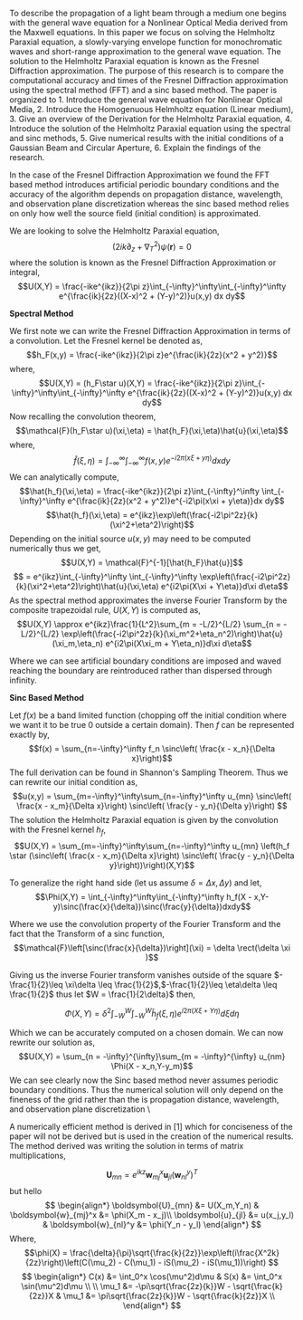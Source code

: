 To describe the propagation of a light beam through a medium one begins with the general wave equation for a Nonlinear Optical Media derived from the Maxwell equations. In this paper we focus on solving the Helmholtz Paraxial equation, a slowly-varying envelope function for monochromatic waves and short-range approximation to the general wave equation. The solution to the Helmholtz Paraxial equation is known as the Fresnel Diffraction approximation. The purpose of this research is to compare the computational accuracy and times of the Fresnel Diffraction approximation using the spectral method (FFT) and a sinc based method. The paper is organized to 1. Introduce the general wave equation for Nonlinear Optical Media, 2. Introduce the Homogenuous Helmholtz equation (Linear medium), 3. Give an overview of the Derivation for the Helmholtz Paraxial equation, 4. Introduce the solution of the Helmholtz Paraxial equation using the spectral and sinc methods, 5. Give numerical results with the initial conditions of a Gaussian Beam and Circular Aperture, 6. Explain the findings of the research. 

In the case of the Fresnel Diffraction Approximation we found the FFT based method introduces artificial periodic boundary conditions and the accuracy of the algorithm depends on propagation distance, wavelength, and observation plane discretization whereas the sinc based method relies on only how well the source field (initial condition) is approximated. 

We are looking to solve the Helmholtz Paraxial equation, 
$$(2ik\partial_z + \nabla_T^2)\psi(\boldsymbol{r}) = 0$$
where the solution is known as the Fresnel Diffraction Approximation or integral, 
$$U(X,Y) = \frac{-ike^{ikz}}{2\pi z}\int_{-\infty}^\infty\int_{-\infty}^\infty e^{\frac{ik}{2z}((X-x)^2 + (Y-y)^2)}u(x,y) dx dy$$

**Spectral Method**
    
We first note we can write the Fresnel Diffraction Approximation in terms of a convolution. Let the Fresnel kernel be denoted as, 
$$h_F(x,y) = \frac{-ike^{ikz}}{2\pi z}e^{\frac{ik}{2z}(x^2 + y^2)}$$
where, 
$$U(X,Y) = (h_F\star u)(X,Y) = \frac{-ike^{ikz}}{2\pi z}\int_{-\infty}^\infty\int_{-\infty}^\infty e^{\frac{ik}{2z}((X-x)^2 + (Y-y)^2)}u(x,y) dx dy$$
Now recalling the convolution theorem, 
$$\mathcal{F}(h_F\star u)(\xi,\eta) = \hat{h_F}(\xi,\eta)\hat{u}(\xi,\eta)$$
where, 
$$\hat{f}(\xi,\eta) = \int_{-\infty}^\infty \int_{-\infty}^\infty f(x,y)e^{-i2\pi(x\xi + y\eta)}dx dy$$
We can analytically compute,
$$\hat{h_f}(\xi,\eta) = \frac{-ike^{ikz}}{2\pi z}\int_{-\infty}^\infty \int_{-\infty}^\infty e^{\frac{ik}{2z}(x^2 + y^2)}e^{-i2\pi(x\xi + y\eta)}dx dy$$
$$\hat{h_f}(\xi,\eta) = e^{ikz}\exp\left(\frac{-i2\pi^2z}{k}(\xi^2+\eta^2)\right)$$
Depending on the initial source $u(x,y)$ may need to be computed numerically thus we get, 
$$U(X,Y) = \mathcal{F}^{-1}[\hat{h_F}\hat{u}]$$
$$ = e^{ikz}\int_{-\infty}^\infty \int_{-\infty}^\infty \exp\left(\frac{-i2\pi^2z}{k}(\xi^2+\eta^2)\right)\hat{u}(\xi,\eta) e^{i2\pi(X\xi + Y\eta)}d\xi d\eta$$
As the spectral method approximates the inverse Fourier Transform by the composite trapezoidal rule, $U(X,Y)$ is computed as, 
$$U(X,Y) \approx e^{ikz}\frac{1}{L^2}\sum_{m = -L/2}^{L/2} \sum_{n = -L/2}^{L/2}  \exp\left(\frac{-i2\pi^2z}{k}(\xi_m^2+\eta_n^2)\right)\hat{u}(\xi_m,\eta_n) e^{i2\pi(X\xi_m + Y\eta_n)}d\xi d\eta$$

Where we can see artificial boundary conditions are imposed and waved reaching the boundary are reintroduced rather than dispersed through infinity. 

**Sinc Based Method**

Let $f(x)$ be a band limited function (chopping off the initial condition where we want it to be true 0 outside a certain domain). 
Then $f$ can be represented exactly by,
$$f(x) = \sum_{n=-\infty}^\infty f_n \sinc\left( \frac{x - x_n}{\Delta x}\right)$$
The full derivation can be found in Shannon's Sampling Theorem. Thus we can rewrite our initial condition as, 
$$u(x,y) = \sum_{m=-\infty}^\infty\sum_{n=-\infty}^\infty u_{mn} \sinc\left( \frac{x - x_m}{\Delta x}\right) \sinc\left( \frac{y - y_n}{\Delta y}\right)
$$
The solution the Helmholtz Paraxial equation is given by the convolution with the Fresnel kernel $h_f$, 
$$U(X,Y) = \sum_{m=-\infty}^\infty\sum_{n=-\infty}^\infty u_{mn} \left(h_f \star (\sinc\left( \frac{x - x_m}{\Delta x}\right) \sinc\left( \frac{y - y_n}{\Delta y}\right))\right)(X,Y)$$

To generalize the right hand side (let us assume $\delta = \Delta x,\Delta y$) and let, 
$$\Phi(X,Y) = \int_{-\infty}^\infty\int_{-\infty}^\infty h_f(X - x,Y-y)\sinc(\frac{x}{\delta})\sinc(\frac{y}{\delta})dxdy$$

Where we use the convolution property of the Fourier Transform  and the fact that the Transform of a sinc function,
$$\mathcal{F}\left[\sinc(\frac{x}{\delta})\right](\xi) = \delta \rect(\delta \xi )$$

Giving us the inverse Fourier transform vanishes outside of the square $-\frac{1}{2}\leq \xi\delta \leq \frac{1}{2}$,$-\frac{1}{2}\leq \eta\delta \leq \frac{1}{2}$ thus let $W = \frac{1}{2\delta}$ then, 

$$\Phi(X,Y) = \delta^2 \int_{-W}^W\int_{-W}^W \hat{h}_f(\xi,\eta)e^{i2\pi(X\xi + Y\eta)}d\xi d\eta$$

Which we can be accurately computed on a chosen domain. We can now rewrite our solution as, 
$$U(X,Y) = \sum_{n = -\infty}^{\infty}\sum_{m = -\infty}^{\infty} u_{nm} \Phi(X - x_n,Y-y_m)$$
We can see clearly now the Sinc based method never assumes periodic boundary conditions. Thus the numerical solution will only depend on the fineness of the grid rather than the is propagation distance, wavelength, and observation plane discretization   \\
    
A numerically efficient method is derived in [1] which for conciseness of the paper will not be derived but is used in the creation of the numerical results. The method derived was writing the solution in terms of matrix multiplications, 

$$\boldsymbol{U}_{mn} = e^{ikz} \boldsymbol{w}_{mj}^x \boldsymbol{u}_{jl} (\boldsymbol{w}_{nl}^y)^T$$
but hello
$$
\begin{align*}
    \boldsymbol{U}_{mn} &= U(X_m,Y_n) &
    \boldsymbol{w}_{mj}^x &= \phi(X_m - x_j)\\
    \boldsymbol{u}_{jl} &= u(x_j,y_l) & 
    \boldsymbol{w}_{nl}^y &= \phi(Y_n - y_l)
\end{align*}
$$
Where, 
$$\phi(X) = \frac{\delta}{\pi}\sqrt{\frac{k}{2z}}\exp\left(i\frac{X^2k}{2z}\right)\left(C(\mu_2) - C(\mu_1) - iS(\mu_2) - iS(\mu_1))\right) $$
$$
\begin{align*}
    C(x) &= \int_0^x \cos(\mu^2)d\mu &
    S(x) &= \int_0^x \sin(\mu^2)d\mu \\
    \\ \mu_1 &= -\pi\sqrt{\frac{2z}{k}}W - \sqrt{\frac{k}{2z}}X &
    \mu_1 &= \pi\sqrt{\frac{2z}{k}}W - \sqrt{\frac{k}{2z}}X \\
\end{align*}
$$